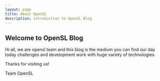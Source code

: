 ```yaml
---
layout: page
title: About OpenSL
description: introduction to OpenSL Blog
---
```


## Welcome to OpenSL Blog

Hi all,
we are opensl team and this blog is the medium you can find our day today challenges and development work with huge variety of technologies.

Thanks for visiting us!

Team OpenSL